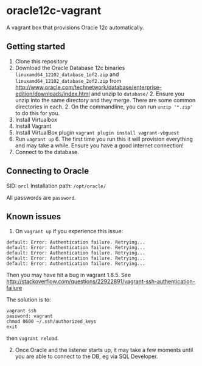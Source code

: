 # oracle12c-vagrant
A vagrant box that provisions Oracle 12c automatically.

## Getting started
1. Clone this repository
2. Download the Oracle Database 12c binaries `linuxamd64_12102_database_1of2.zip` and `linuxamd64_12102_database_2of2.zip`
from http://www.oracle.com/technetwork/database/enterprise-edition/downloads/index.html and unzip to `database/`
    2. Ensure you unzip into the same directory and they merge. There are some common directories in each.
    2. On the commandline, you can run `unzip '*.zip'` to do this for you.
3. Install Virtualbox
4. Install Vagrant
5. Install VirtualBox plugin `vagrant plugin install vagrant-vbguest`
6. Run `vagrant up`
    6. The first time you run this it will provision everything and may take a while. Ensure you have a good internet connection!
7. Connect to the database.

## Connecting to Oracle
SID: `orcl`
Installation path: `/opt/oracle/`

All passwords are `password`.

## Known issues

1. On `vagrant up` if you experience this issue:
````
default: Error: Authentication failure. Retrying...
default: Error: Authentication failure. Retrying...
default: Error: Authentication failure. Retrying...
default: Error: Authentication failure. Retrying...
default: Error: Authentication failure. Retrying...
````
Then you may have hit a bug in vagrant 1.8.5. See
http://stackoverflow.com/questions/22922891/vagrant-ssh-authentication-failure

The solution is to:
````
vagrant ssh 
password: vagrant 
chmod 0600 ~/.ssh/authorized_keys
exit
````

then `vagrant reload`.

2. Once Oracle and the listener starts up, it may take a few moments until you are able to connect to the DB, eg via SQL Developer.

